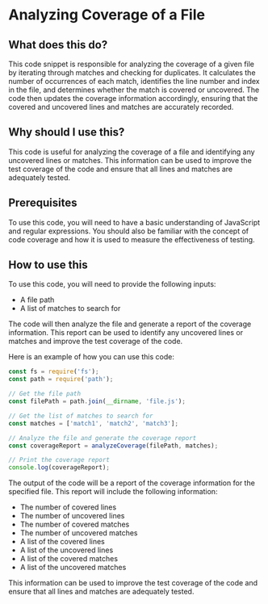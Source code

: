 
  
   # Analyzing Coverage of a File

## What does this do?
This code snippet is responsible for analyzing the coverage of a given file by iterating through matches and checking for duplicates. It calculates the number of occurrences of each match, identifies the line number and index in the file, and determines whether the match is covered or uncovered. The code then updates the coverage information accordingly, ensuring that the covered and uncovered lines and matches are accurately recorded.

## Why should I use this?
This code is useful for analyzing the coverage of a file and identifying any uncovered lines or matches. This information can be used to improve the test coverage of the code and ensure that all lines and matches are adequately tested.

## Prerequisites
To use this code, you will need to have a basic understanding of JavaScript and regular expressions. You should also be familiar with the concept of code coverage and how it is used to measure the effectiveness of testing.

## How to use this
To use this code, you will need to provide the following inputs:

* A file path
* A list of matches to search for

The code will then analyze the file and generate a report of the coverage information. This report can be used to identify any uncovered lines or matches and improve the test coverage of the code.

Here is an example of how you can use this code:

```javascript
const fs = require('fs');
const path = require('path');

// Get the file path
const filePath = path.join(__dirname, 'file.js');

// Get the list of matches to search for
const matches = ['match1', 'match2', 'match3'];

// Analyze the file and generate the coverage report
const coverageReport = analyzeCoverage(filePath, matches);

// Print the coverage report
console.log(coverageReport);
```

The output of the code will be a report of the coverage information for the specified file. This report will include the following information:

* The number of covered lines
* The number of uncovered lines
* The number of covered matches
* The number of uncovered matches
* A list of the covered lines
* A list of the uncovered lines
* A list of the covered matches
* A list of the uncovered matches

This information can be used to improve the test coverage of the code and ensure that all lines and matches are adequately tested.
  
  